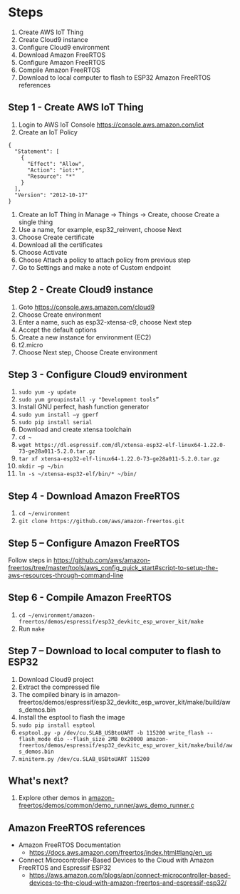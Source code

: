 # Steps	

1. Create AWS IoT Thing
1. Create Cloud9 instance
1. Configure Cloud9 environment
1. Download Amazon FreeRTOS
1. Configure Amazon FreeRTOS
1. Compile Amazon FreeRTOS
1. Download to local computer to flash to ESP32
Amazon FreeRTOS references

## Step 1 - Create AWS IoT Thing

1.	Login to AWS IoT Console https://console.aws.amazon.com/iot
1.	Create an IoT Policy
```
{
  "Statement": [
    {
      "Effect": "Allow",
      "Action": "iot:*",
      "Resource": "*"
    }
  ],
  "Version": "2012-10-17"
}
```
1.	Create an IoT Thing in Manage -> Things -> Create, choose Create a single thing
1.	Use a name, for example, esp32_reinvent, choose Next
1.	Choose Create certificate
1.	Download all the certificates
1.	Choose Activate
1.	Choose Attach a policy to attach policy from previous step
1.	Go to Settings and make a note of Custom endpoint

## Step 2 - Create Cloud9 instance

1.	Goto https://console.aws.amazon.com/cloud9
1.	Choose Create environment
1.	Enter a name, such as esp32-xtensa-c9, choose Next step
1.	Accept the default options
1.	Create a new instance for environment (EC2)
1.	t2.micro
1.	Choose Next step, Choose Create environment

## Step 3 - Configure Cloud9 environment

1.	`sudo yum -y update`
1.	`sudo yum groupinstall -y "Development tools”`
1.	Install GNU perfect, hash function generator
   1.	`sudo yum install –y gperf`
   1.	`sudo pip install serial`
1.	Download and create xtensa toolchain
   1.	`cd ~`
   1.	`wget https://dl.espressif.com/dl/xtensa-esp32-elf-linux64-1.22.0-73-ge28a011-5.2.0.tar.gz`
   1.	`tar xf xtensa-esp32-elf-linux64-1.22.0-73-ge28a011-5.2.0.tar.gz`
1.	`mkdir –p ~/bin`
1.	`ln -s ~/xtensa-esp32-elf/bin/* ~/bin/`

## Step 4 - Download Amazon FreeRTOS

1.	`cd ~/environment`
1.	`git clone https://github.com/aws/amazon-freertos.git`

## Step 5 – Configure Amazon FreeRTOS

Follow steps in https://github.com/aws/amazon-freertos/tree/master/tools/aws_config_quick_start#script-to-setup-the-aws-resources-through-command-line

## Step 6 - Compile Amazon FreeRTOS

1.	`cd ~/environment/amazon-freertos/demos/espressif/esp32_devkitc_esp_wrover_kit/make`
1.	Run `make`

## Step 7 – Download to local computer to flash to ESP32

1.	Download Cloud9 project
1.	Extract the compressed file
1.	The compiled binary is in amazon-freertos/demos/espressif/esp32_devkitc_esp_wrover_kit/make/build/aws_demos.bin
1.	Install the esptool to flash the image
1.	`sudo pip install esptool`
1.	`esptool.py -p /dev/cu.SLAB_USBtoUART -b 115200 write_flash --flash_mode dio --flash_size 2MB 0x20000 amazon-freertos/demos/espressif/esp32_devkitc_esp_wrover_kit/make/build/aws_demos.bin`
1.	`miniterm.py /dev/cu.SLAB_USBtoUART 115200`

## What's next?

1. Explore other demos in [amazon-freertos/demos/common/demo_runner/aws_demo_runner.c](https://github.com/aws/amazon-freertos/blob/master/demos/common/demo_runner/aws_demo_runner.c)

## Amazon FreeRTOS references

* Amazon FreeRTOS Documentation
   * https://docs.aws.amazon.com/freertos/index.html#lang/en_us
* Connect Microcontroller-Based Devices to the Cloud with Amazon FreeRTOS and Espressif ESP32
   * https://aws.amazon.com/blogs/apn/connect-microcontroller-based-devices-to-the-cloud-with-amazon-freertos-and-espressif-esp32/


